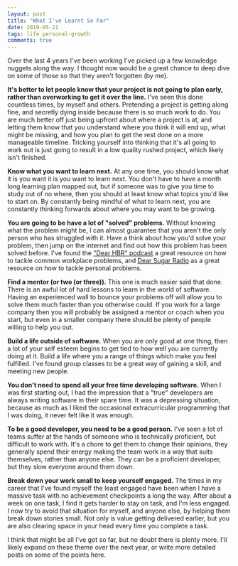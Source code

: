 ```yaml
---
layout: post
title: "What I've Learnt So Far"
date: 2019-05-21
tags: life personal-growth
comments: true
---
```


Over the last 4 years I've been working I've picked up a few knowledge nuggets along the way. I thought now would be a great chance to deep dive on some of those so that they aren't forgotten (by me).

**It's better to let people know that your project is not going to plan early, rather than overworking to get it over the line.** I've seen this done countless times, by myself and others. Pretending a project is getting along fine, and secretly dying inside because there is so much work to do. You are much better off just being upfront about where a project is at, and letting them know that you understand where you think it will end up, what might be missing, and how you plan to get the rest done on a more manageable timeline. Tricking yourself into thinking that it's all going to work out is just going to result in a low quality rushed project, which likely isn't finished.

**Know what you want to learn next.** At any one time, you should know what it is you want it is you want to learn next. You don't have to have a month long learning plan mapped out, but if someone was to give you time to study out of no where, then you should at least know what topics you'd like to start on. By constantly being mindful of what to learn next, you are constantly thinking forwards about where you may want to be growing.

**You are going to be have a lot of "solved" problems.** Without knowing what the problem might be, I can almost guarantee that you aren't the only person who has struggled with it. Have a think about how you'd solve your problem, then jump on the internet and find out how this problem has been solved before. I've found the ["Dear HBR" podcast](https://hbr.org/2018/01/podcast-dear-hbr) a great resource on how to tackle common workplace problems, and [Dear Sugar Radio](https://www.npr.org/podcasts/469249288/dear-sugar-radio) as a great resource on how to tackle personal problems.

**Find a mentor (or two (or three)).** This one is much easier said that done. There is an awful lot of hard lessons to learn in the world of software. Having an experienced wall to bounce your problems off will allow you to solve them much faster than you otherwise could. If you work for a large company then you will probably be assigned a mentor or coach when you start, but even in a smaller company there should be plenty of people willing to help you out.

**Build a life outside of software.** When you are only good at one thing, then a lot of your self esteem begins to get tied to how well you are currently doing at it. Build a life where you a range of things which make you feel fulfilled. I've found group classes to be a great way of gaining a skill, and meeting new people.

**You don't need to spend all your free time developing software.** When I was first starting out, I had the impression that a "true" developers are always writing software in their spare time. It was a depressing situation, because as much as I liked the occasional extracurricular programming that I was doing, it never felt like it was enough.

**To be a good developer, you need to be a good person.** I've seen a lot of teams suffer at the hands of someone who is technically proficient, but difficult to work with. It's a chore to get them to change their opinions, they generally spend their energy making the team work in a way that suits themselves, rather than anyone else. They can be a proficient developer, but they slow everyone around them down.

**Break down your work small to keep yourself engaged.** The times in my career that I've found myself the least engaged have been when I have a massive task with no achievement checkpoints a long the way. After about a week on one task, I find it gets harder to stay on task, and I'm less engaged. I now try to avoid that situation for myself, and anyone else, by helping them break down stories small. Not only is value getting delivered earlier, but you are also clearing space in your head every time you complete a task.



I think that might be all I've got so far, but no doubt there is plenty more. I'll likely expand on these theme over the next year, or write more detailed posts on some of the points here.